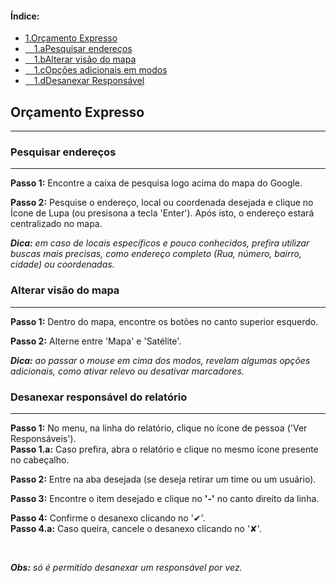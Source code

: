 
<nav class='sidelist'>
  <div class='side-content'>
  <h4>Índice:</h4>
  <ul>
    <li><a class='super' href="#1">
      <span class='bold'>1.</span>Orçamento Expresso
    <li><a class='sub' href="#1.a">
      &emsp;<span class='bold'>1.a</span>Pesquisar endereços
    </a></li>
    <li><a class='sub' href="#1.b">
      &emsp;<span class='bold'>1.b</span>Alterar visão do mapa
    </a></li>
    <li><a class='sub' href="#1.c">
      &emsp;<span class='bold'>1.c</span>Opções adicionais em modos
    </a></li>
    <li><a class='sub' href="#1.d">
      &emsp;<span class='bold'>1.d</span>Desanexar Responsável
    </a></li>  
  </ul>
  </div>
</nav>


<div class='title'>
<h2 id="1.">Orçamento Expresso</h2>
<hr class='solid'>
</div>

<div id='1.a' class='item'>
<h3>Pesquisar endereços</h3>
<hr class='solid'>
</div>

<div class='gap-close'></div>

<div class='center'>
  <div class='note'>

  **Passo 1:** Encontre a caixa de pesquisa logo acima do mapa do Google.
  
  **Passo 2:** Pesquise o endereço, local ou coordenada desejada e clique no Ícone de Lupa (ou presisona a tecla 'Enter'). Após isto, o endereço estará centralizado no mapa.

  ***Dica:** em caso de locais específicos e pouco conhecidos, prefira utilizar buscas mais precisas, como endereço completo (Rua, número, bairro, cidade) ou coordenadas.*

  </div>
</div>

<div id='1.b' class='item'>
<h3>Alterar visão do mapa</h3>
<hr class='solid'>
</div>

<div class='gap-close'></div>

<div class='center'>
  <div class='note'>

  **Passo 1:** Dentro do mapa, encontre os botões no canto superior esquerdo.

  **Passo 2:** Alterne entre 'Mapa' e 'Satélite'.

  ***Dica:** ao passar o mouse em cima dos modos, revelam algumas opções adicionais, como ativar relevo ou desativar marcadores.*  

  </div>
</div>

<div id='1.c' class='item'>
<h3>Desanexar responsável do relatório</h3>
<hr class='solid'>
</div>

<div class='gap-close'></div>

<div class='center'>
  <div class='note'>

  **Passo 1:** No menu, na linha do relatório, clique no ícone de pessoa ('Ver Responsáveis').<br />
  **Passo 1.a:** Caso prefira, abra o relatório e clique no mesmo ícone presente no cabeçalho.

  **Passo 2:** Entre na aba desejada (se deseja retirar um time ou um usuário).
  
  **Passo 3:** Encontre o item desejado e clique no **'-'** no canto direito da linha.

  **Passo 4:** Confirme o desanexo clicando no '✔'. <br />
  **Passo 4.a:** Caso queira, cancele o desanexo clicando no '✘'.

  <br />

  ***Obs:** só é permitido desanexar um responsável por vez.*

  </div>
</div>

<div class='end'>